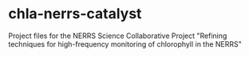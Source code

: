 # chla-nerrs-catalyst
Project files for the NERRS Science Collaborative Project "Refining techniques for high-frequency monitoring of chlorophyll in the NERRS"




